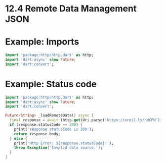 # 12.4 Remote Data Management JSON

# Example: Imports

```dart
import 'package:http/http.dart' as http;
import 'dart:async' show Future;
import 'dart:convert';

```

# Example: Status code

```dart
import 'package:http/http.dart' as http;
import 'dart:async' show Future;
import 'dart:convert';

Future<String> _loadRemoteData() async {
  final response = await (http.get(Uri.parse('https://oreil.ly/ndCPN')));
  if (response.statusCode == 200) {
    print('response statusCode is 200');
    return response.body;
  } else {
    print('Http Error: ${response.statusCode}!');
    throw Exception('Invalid data source.');
  }
}
```
